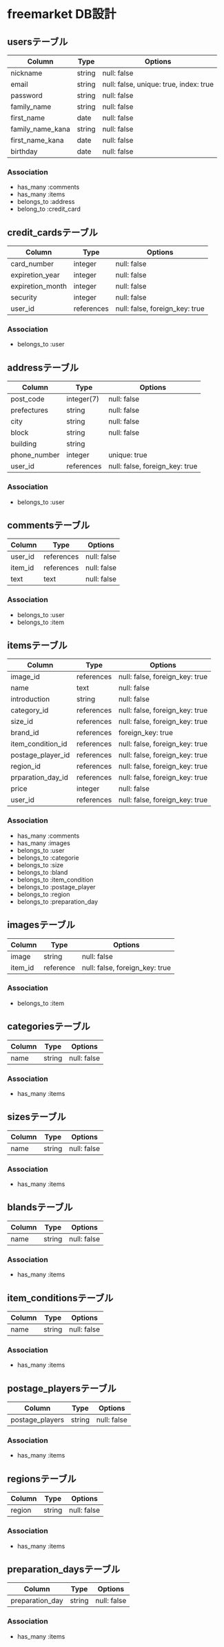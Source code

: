 # freemarket DB設計

## usersテーブル
|Column|Type|Options|
|------|----|-------|
|nickname|string|null: false|
|email|string|null: false, unique: true, index: true|
|password|string|null: false|
|family_name|string|null: false|
|first_name|date|null: false|
|family_name_kana|string|null: false|
|first_name_kana|date|null: false|
|birthday|date|null: false|
### Association
- has_many :comments
- has_many :items
- belongs_to :address
- belong_to :credit_card


## credit_cardsテーブル
|Column|Type|Options|
|------|----|-------|
|card_number|integer|null: false|
|expiretion_year|integer|null: false|
|expiretion_month|integer|null: false|
|security|integer|null: false|
|user_id|references|null: false, foreign_key: true|
### Association
- belongs_to :user

## addressテーブル
|Column|Type|Options|
|------|----|-------|
|post_code|integer(7)|null: false|
|prefectures|string|null: false|
|city|string|null: false|
|block|string|null: false|
|building|string|
|phone_number|integer|unique: true|
|user_id|references|null: false, foreign_key: true|
### Association
- belongs_to :user

## commentsテーブル
|Column|Type|Options|
|------|----|-------|
|user_id|references|null: false|
|item_id|references|null: false|
|text|text|null: false|
### Association
- belongs_to :user
- belongs_to :item


## itemsテーブル
|Column|Type|Options|
|------|----|-------|
|image_id|references|null: false, foreign_key: true|
|name|text|null: false|
|introduction|string|null: false|
|category_id|references|null: false, foreign_key: true|
|size_id|references|null: false, foreign_key: true|
|brand_id|references|foreign_key: true|
|item_condition_id|references|null: false, foreign_key: true|
|postage_player_id|references|null: false, foreign_key: true|
|region_id|references|null: false, foreign_key: true|
|prparation_day_id|references|null: false, foreign_key: true|
|price|integer|null: false|
|user_id|references|null: false, foreign_key: true|
### Association
- has_many :comments
- has_many :images
- belongs_to :user
- belongs_to :categorie
- belongs_to :size
- belongs_to :bland
- belongs_to :item_condition
- belongs_to :postage_player
- belongs_to :region
- belongs_to :preparation_day



## imagesテーブル
|Column|Type|Options|
|------|----|-------|
|image|string|null: false|
|item_id|reference|null: false, foreign_key: true|
### Association
- belongs_to :item

## categoriesテーブル
|Column|Type|Options|
|------|----|-------|
|name|string|null: false|
### Association
- has_many :items

## sizesテーブル
|Column|Type|Options|
|------|----|-------|
|name|string|null: false|
### Association
- has_many :items

## blandsテーブル
|Column|Type|Options|
|------|----|-------|
|name|string|null: false|
### Association
- has_many :items

## item_conditionsテーブル
|Column|Type|Options|
|------|----|-------|
|name|string|null: false|
### Association
- has_many :items

## postage_playersテーブル
|Column|Type|Options|
|------|----|-------|
|postage_players|string|null: false|
### Association
- has_many :items

## regionsテーブル
|Column|Type|Options|
|------|----|-------|
|region|string|null: false|
### Association
- has_many :items

## preparation_daysテーブル
|Column|Type|Options|
|------|----|-------|
|preparation_day|string|null: false|
### Association
- has_many :items
